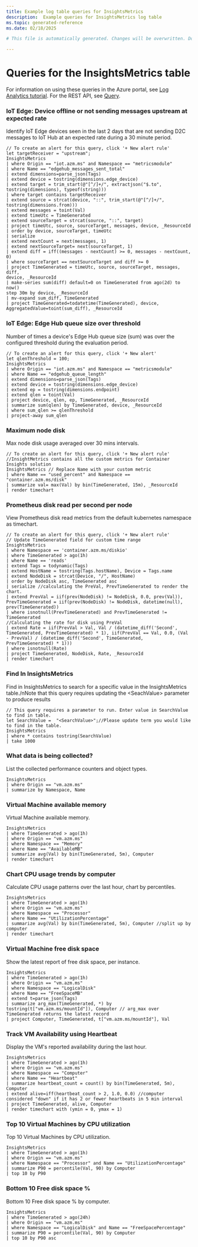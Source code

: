 ```yaml
---
title: Example log table queries for InsightsMetrics
description:  Example queries for InsightsMetrics log table
ms.topic: generated-reference
ms.date: 02/18/2025

# This file is automatically generated. Changes will be overwritten. Do not change this file directly. 

---
```


# Queries for the InsightsMetrics table

For information on using these queries in the Azure portal, see [Log Analytics tutorial](/azure/azure-monitor/logs/log-analytics-tutorial). For the REST API, see [Query](/rest/api/loganalytics/query).


### IoT Edge: Device offline or not sending messages upstream at expected rate  


Identify IoT Edge devices seen in the last 2 days that are not sending D2C messages to IoT Hub at an expected rate during a 30 minute period.  

```query
// To create an alert for this query, click '+ New alert rule'
let targetReceiver = "upstream";
InsightsMetrics
| where Origin == "iot.azm.ms" and Namespace == "metricsmodule"
| where Name == "edgehub_messages_sent_total"
| extend dimensions=parse_json(Tags)
| extend device = tostring(dimensions.edge_device)
| extend target = trim_start(@"[^/]+/", extractjson("$.to", 
tostring(dimensions), typeof(string)))
| where target contains targetReceiver
| extend source = strcat(device, "::", trim_start(@"[^/]+/", 
tostring(dimensions.from)))
| extend messages = toint(Val)
| extend timeUtc = TimeGenerated
| extend sourceTarget = strcat(source, "::", target)
| project timeUtc, source, sourceTarget, messages, device, _ResourceId
| order by device, sourceTarget, timeUtc
| serialize
| extend nextCount = next(messages, 1)
| extend nextSourceTarget= next(sourceTarget, 1)
| extend diff = iff((messages - nextCount) >= 0, messages - nextCount, 0)
| where sourceTarget == nextSourceTarget and diff >= 0
| project TimeGenerated = timeUtc, source, sourceTarget, messages, diff, 
device, _ResourceId
| make-series sum(diff) default=0 on TimeGenerated from ago(2d) to now() 
step 30m by device, _ResourceId
| mv-expand sum_diff, TimeGenerated
| project TimeGenerated=todatetime(TimeGenerated), device, 
AggregatedValue=toint(sum_diff), _ResourceId
```



### IoT Edge: Edge Hub queue size over threshold  


Number of times a device's Edge Hub queue size (sum) was over the configured threshold during the evaluation period.  

```query
// To create an alert for this query, click '+ New alert' 
let qlenThreshold = 100;
InsightsMetrics
| where Origin == "iot.azm.ms" and Namespace == "metricsmodule"
| where Name == "edgehub_queue_length"
| extend dimensions=parse_json(Tags)
| extend device = tostring(dimensions.edge_device)
| extend ep = tostring(dimensions.endpoint)
| extend qlen = toint(Val)
| project device, qlen, ep, TimeGenerated, _ResourceId
| summarize sum(qlen) by TimeGenerated, device, _ResourceId
| where sum_qlen >= qlenThreshold
| project-away sum_qlen
```



### Maximum node disk   


Max node disk usage averaged over 30 mins intervals.  

```query
// To create an alert for this query, click '+ New alert rule'
//InsightMetrics contains all the custom metrics for Container Insights solution
InsightsMetrics // Replace Name with your custom metric
| where Name == "used_percent" and Namespace == "container.azm.ms/disk" 
| summarize val= max(Val) by bin(TimeGenerated, 15m), _ResourceId
| render timechart
```



### Prometheus disk read per second per node  


View Prometheus disk read metrics from the default kubernetes namespace as timechart.  

```query
// To create an alert for this query, click '+ New alert rule'
// Update TimeGenerated field for custom time range
InsightsMetrics
| where Namespace == 'container.azm.ms/diskio'
| where TimeGenerated > ago(1h)
| where Name == 'reads'
| extend Tags = todynamic(Tags)
| extend HostName = tostring(Tags.hostName), Device = Tags.name
| extend NodeDisk = strcat(Device, "/", HostName)
| order by NodeDisk asc, TimeGenerated asc
| serialize //calculating the PreVal, PrevTimeGenerated to render the chart.
| extend PrevVal = iif(prev(NodeDisk) != NodeDisk, 0.0, prev(Val)), PrevTimeGenerated = iif(prev(NodeDisk) != NodeDisk, datetime(null), prev(TimeGenerated))
| where isnotnull(PrevTimeGenerated) and PrevTimeGenerated != TimeGenerated
//Calculating the rate for disk using PreVal
| extend Rate = iif(PrevVal > Val, Val / (datetime_diff('Second', TimeGenerated, PrevTimeGenerated) * 1), iif(PrevVal == Val, 0.0, (Val - PrevVal) / (datetime_diff('Second', TimeGenerated, PrevTimeGenerated) * 1)))
| where isnotnull(Rate)
| project TimeGenerated, NodeDisk, Rate, _ResourceId
| render timechart
```



### Find In InsightsMetrics  


Find in InsightsMetrics to search for a specific value in the InsightsMetrics table./nNote that this query requires updating the \<SeachValue\> parameter to produce results  

```query
// This query requires a parameter to run. Enter value in SearchValue to find in table.
let SearchValue =  "<SearchValue>";//Please update term you would like to find in the table.
InsightsMetrics
| where * contains tostring(SearchValue)
| take 1000
```



### What data is being collected?  


List the collected performance counters and object types.  

```query
InsightsMetrics
| where Origin == "vm.azm.ms"
| summarize by Namespace, Name
```



### Virtual Machine available memory  


Virtual Machine available memory.  

```query
InsightsMetrics
| where TimeGenerated > ago(1h)
| where Origin == "vm.azm.ms"
| where Namespace == "Memory"
| where Name == "AvailableMB"
| summarize avg(Val) by bin(TimeGenerated, 5m), Computer
| render timechart 
```



### Chart CPU usage trends by computer  


Calculate CPU usage patterns over the last hour, chart by percentiles.  

```query
InsightsMetrics
| where TimeGenerated > ago(1h)
| where Origin == "vm.azm.ms"
| where Namespace == "Processor"
| where Name == "UtilizationPercentage"
| summarize avg(Val) by bin(TimeGenerated, 5m), Computer //split up by computer
| render timechart
```



### Virtual Machine free disk space   


Show the latest report of free disk space, per instance.  

```query
InsightsMetrics
| where TimeGenerated > ago(1h)
| where Origin == "vm.azm.ms"
| where Namespace == "LogicalDisk"
| where Name == "FreeSpaceMB"
| extend t=parse_json(Tags)
| summarize arg_max(TimeGenerated, *) by tostring(t["vm.azm.ms/mountId"]), Computer // arg_max over TimeGenerated returns the latest record
| project Computer, TimeGenerated, t["vm.azm.ms/mountId"], Val
```



### Track VM Availability using Heartbeat   


Display the VM's reported availability during the last hour.  

```query
InsightsMetrics
| where TimeGenerated > ago(1h)
| where Origin == "vm.azm.ms"
| where Namespace == "Computer"
| where Name == "Heartbeat"
| summarize heartbeat_count = count() by bin(TimeGenerated, 5m), Computer
| extend alive=iff(heartbeat_count > 2, 1.0, 0.0) //computer considered "down" if it has 2 or fewer heartbeats in 5 min interval
| project TimeGenerated, alive, Computer
| render timechart with (ymin = 0, ymax = 1) 
```



### Top 10 Virtual Machines by CPU utilization  


Top 10 Virtual Machines by CPU utilization.  

```query
InsightsMetrics
| where TimeGenerated > ago(1h)
| where Origin == "vm.azm.ms"
| where Namespace == "Processor" and Name == "UtilizationPercentage"
| summarize P90 = percentile(Val, 90) by Computer
| top 10 by P90
```



### Bottom 10 Free disk space %  


Bottom 10 Free disk space % by computer.  

```query
InsightsMetrics
| where TimeGenerated > ago(24h)
| where Origin == "vm.azm.ms"
| where Namespace == "LogicalDisk" and Name == "FreeSpacePercentage"
| summarize P90 = percentile(Val, 90) by Computer
| top 10 by P90 asc
```

